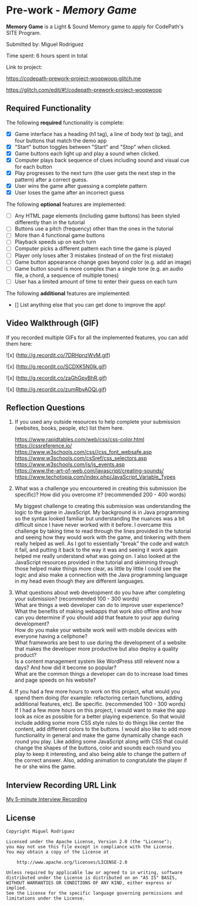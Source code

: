 # Pre-work - _Memory Game_

**Memory Game** is a Light & Sound Memory game to apply for CodePath's SITE Program.

Submitted by: Miguel Rodriguez

Time spent: 6 hours spent in total

Link to project:

https://codepath-prework-project-woopwoop.glitch.me

https://glitch.com/edit/#!/codepath-prework-project-woopwoop

## Required Functionality

The following **required** functionality is complete:

- [x] Game interface has a heading (h1 tag), a line of body text (p tag), and four buttons that match the demo app
- [x] "Start" button toggles between "Start" and "Stop" when clicked.
- [x] Game buttons each light up and play a sound when clicked.
- [x] Computer plays back sequence of clues including sound and visual cue for each button
- [x] Play progresses to the next turn (the user gets the next step in the pattern) after a correct guess.
- [x] User wins the game after guessing a complete pattern
- [x] User loses the game after an incorrect guess

The following **optional** features are implemented:

- [ ] Any HTML page elements (including game buttons) has been styled differently than in the tutorial
- [ ] Buttons use a pitch (frequency) other than the ones in the tutorial
- [ ] More than 4 functional game buttons
- [ ] Playback speeds up on each turn
- [ ] Computer picks a different pattern each time the game is played
- [ ] Player only loses after 3 mistakes (instead of on the first mistake)
- [ ] Game button appearance change goes beyond color (e.g. add an image)
- [ ] Game button sound is more complex than a single tone (e.g. an audio file, a chord, a sequence of multiple tones)
- [ ] User has a limited amount of time to enter their guess on each turn

The following **additional** features are implemented:

- [] List anything else that you can get done to improve the app!

## Video Walkthrough (GIF)

If you recorded multiple GIFs for all the implemented features, you can add them here:

![x] (http://g.recordit.co/7DRHpnzWvM.gif)

![x] (http://g.recordit.co/SCDXK5N0Ik.gif)

![x] (http://g.recordit.co/zaGhGpyBhR.gif)

![x] (http://g.recordit.co/zumRbvAOQi.gif)

## Reflection Questions

1. If you used any outside resources to help complete your submission (websites, books, people, etc) list them here.

   https://www.rapidtables.com/web/css/css-color.html <br>
   https://cssreference.io/ <br>
   https://www.w3schools.com/css//css_font_websafe.asp <br>
   https://www.w3schools.com/csSref/css_selectors.asp <br>
   https://www.w3schools.com/js/js_events.asp <br>
   https://www.the-art-of-web.com/javascript/creating-sounds/ <br>
   https://www.techotopia.com/index.php/JavaScript_Variable_Types

2. What was a challenge you encountered in creating this submission (be specific)? How did you overcome it? (recommended 200 - 400 words)

   My biggest challenge to creating this submission was understanding the logic to the game in JavaScript. My background is in Java programming so the
   syntax looked familiar but understanding the nuances was a bit difficult since I have never worked with it before. I overcame this challenge by taking
   time to read through the lines provided in the tutorial and seeing how they would work with the game, and tinkering with them really helped as well.
   As I got to essentially "break" the code and watch it fail, and putting it back to the way it was and seeing it work again helped me really understand
   what was going on. I also looked at the JavaScript resources provided in the tutorial and skimming through those helped make things more clear, as little
   by little I could see the logic and also make a connection with the Java programming language in my head even though they are different languages.

3. What questions about web development do you have after completing your submission? (recommended 100 - 300 words) <br>
   What are things a web developer can do to improve user experience? <br>
   What the benefits of making webapps that work also offline and how can you determine if you should add that feature to your app during development? <br>
   How do you make your website work well with mobile devices with everyone having a cellphone? <br>
   What frameworks are best to use during the development of a website that makes the developer more productive but also deploy a quality product? <br>
   Is a content management system like WordPress still relevent now a days? And how did it become so popular? <br>
   What are the common things a developer can do to increase load times and page speeds on his website? 

4. If you had a few more hours to work on this project, what would you spend them doing (for example: refactoring certain functions, adding additional features, etc). Be specific. (recommended 100 - 300 words) <br>
   If I had a few more hours on this project, I would want to make the app look as nice as possible for a better playing experience. So that would include adding some more CSS style rules to do things like center the content, add different colors to the buttons. I would also like to add more functionality in general and make the game dynamically change each round you play. Like adding some JavaScript along with CSS that could change the shapes of the buttons, color and sounds each round you play to keep it interesting, and also being able to change the pattern of the correct answer. Also, adding animation to congratulate the player if he or she wins the game.

## Interview Recording URL Link

[My 5-minute Interview Recording](your-link-here)

## License

    Copyright Miguel Rodriguez

    Licensed under the Apache License, Version 2.0 (the "License");
    you may not use this file except in compliance with the License.
    You may obtain a copy of the License at

        http://www.apache.org/licenses/LICENSE-2.0

    Unless required by applicable law or agreed to in writing, software
    distributed under the License is distributed on an "AS IS" BASIS,
    WITHOUT WARRANTIES OR CONDITIONS OF ANY KIND, either express or implied.
    See the License for the specific language governing permissions and
    limitations under the License.
